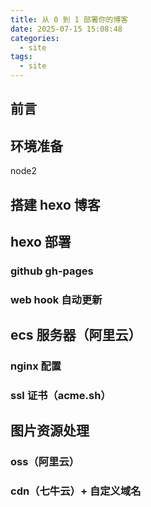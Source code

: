 ```yaml
---
title: 从 0 到 1 部署你的博客
date: 2025-07-15 15:08:48
categories:
  - site
tags:
  - site
---
```


## 前言

## 环境准备

node2

## 搭建 hexo 博客

## hexo 部署

### github gh-pages

### web hook 自动更新

## ecs 服务器（阿里云）

### nginx 配置

### ssl 证书（acme.sh）

## 图片资源处理

### oss（阿里云）

### cdn（七牛云）+ 自定义域名
